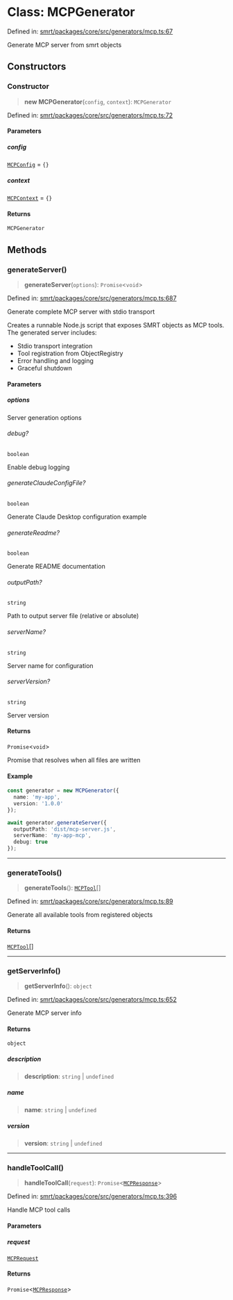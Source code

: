 # Class: MCPGenerator

Defined in: [smrt/packages/core/src/generators/mcp.ts:67](https://github.com/happyvertical/smrt/blob/3e10e04571f8229dee5c87ee2f9b9b06c6c49f12/packages/core/src/generators/mcp.ts#L67)

Generate MCP server from smrt objects

## Constructors

### Constructor

> **new MCPGenerator**(`config`, `context`): `MCPGenerator`

Defined in: [smrt/packages/core/src/generators/mcp.ts:72](https://github.com/happyvertical/smrt/blob/3e10e04571f8229dee5c87ee2f9b9b06c6c49f12/packages/core/src/generators/mcp.ts#L72)

#### Parameters

##### config

[`MCPConfig`](../interfaces/MCPConfig.md) = `{}`

##### context

[`MCPContext`](../interfaces/MCPContext.md) = `{}`

#### Returns

`MCPGenerator`

## Methods

### generateServer()

> **generateServer**(`options`): `Promise`\<`void`\>

Defined in: [smrt/packages/core/src/generators/mcp.ts:687](https://github.com/happyvertical/smrt/blob/3e10e04571f8229dee5c87ee2f9b9b06c6c49f12/packages/core/src/generators/mcp.ts#L687)

Generate complete MCP server with stdio transport

Creates a runnable Node.js script that exposes SMRT objects as MCP tools.
The generated server includes:
- Stdio transport integration
- Tool registration from ObjectRegistry
- Error handling and logging
- Graceful shutdown

#### Parameters

##### options

Server generation options

###### debug?

`boolean`

Enable debug logging

###### generateClaudeConfigFile?

`boolean`

Generate Claude Desktop configuration example

###### generateReadme?

`boolean`

Generate README documentation

###### outputPath?

`string`

Path to output server file (relative or absolute)

###### serverName?

`string`

Server name for configuration

###### serverVersion?

`string`

Server version

#### Returns

`Promise`\<`void`\>

Promise that resolves when all files are written

#### Example

```typescript
const generator = new MCPGenerator({
  name: 'my-app',
  version: '1.0.0'
});

await generator.generateServer({
  outputPath: 'dist/mcp-server.js',
  serverName: 'my-app-mcp',
  debug: true
});
```

***

### generateTools()

> **generateTools**(): [`MCPTool`](../interfaces/MCPTool.md)[]

Defined in: [smrt/packages/core/src/generators/mcp.ts:89](https://github.com/happyvertical/smrt/blob/3e10e04571f8229dee5c87ee2f9b9b06c6c49f12/packages/core/src/generators/mcp.ts#L89)

Generate all available tools from registered objects

#### Returns

[`MCPTool`](../interfaces/MCPTool.md)[]

***

### getServerInfo()

> **getServerInfo**(): `object`

Defined in: [smrt/packages/core/src/generators/mcp.ts:652](https://github.com/happyvertical/smrt/blob/3e10e04571f8229dee5c87ee2f9b9b06c6c49f12/packages/core/src/generators/mcp.ts#L652)

Generate MCP server info

#### Returns

`object`

##### description

> **description**: `string` \| `undefined`

##### name

> **name**: `string` \| `undefined`

##### version

> **version**: `string` \| `undefined`

***

### handleToolCall()

> **handleToolCall**(`request`): `Promise`\<[`MCPResponse`](../interfaces/MCPResponse.md)\>

Defined in: [smrt/packages/core/src/generators/mcp.ts:396](https://github.com/happyvertical/smrt/blob/3e10e04571f8229dee5c87ee2f9b9b06c6c49f12/packages/core/src/generators/mcp.ts#L396)

Handle MCP tool calls

#### Parameters

##### request

[`MCPRequest`](../interfaces/MCPRequest.md)

#### Returns

`Promise`\<[`MCPResponse`](../interfaces/MCPResponse.md)\>
